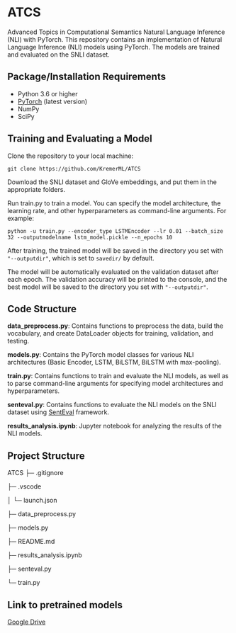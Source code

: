 # ATCS
Advanced Topics in Computational Semantics
Natural Language Inference (NLI) with PyTorch. This repository contains an implementation of Natural Language Inference (NLI) models using PyTorch. The models are trained and evaluated on the SNLI dataset.

## Package/Installation Requirements
- Python 3.6 or higher
- [PyTorch](https://pytorch.org/) (latest version)
- NumPy
- SciPy

## Training and Evaluating a Model
Clone the repository to your local machine:
```
git clone https://github.com/KremerML/ATCS
```

Download the SNLI dataset and GloVe embeddings, and put them in the appropriate folders.

Run train.py to train a model. You can specify the model architecture, the learning rate, and other hyperparameters as command-line arguments. For example:

```
python -u train.py --encoder_type LSTMEncoder --lr 0.01 --batch_size 32 --outputmodelname lstm_model.pickle --n_epochs 10
```

After training, the trained model will be saved in the directory you set with `"--outputdir"`, which is set to `savedir/` by default.

The model will be automatically evaluated on the validation dataset after each epoch. The validation accuracy will be printed to the console, and the best model will be saved to the directory you set with `"--outputdir"`.

## Code Structure
**data_preprocess.py**: Contains functions to preprocess the data, build the vocabulary, and create DataLoader objects for training, validation, and testing.

**models.py**: Contains the PyTorch model classes for various NLI architectures (Basic Encoder, LSTM, BiLSTM, BiLSTM with max-pooling).

**train.py**: Contains functions to train and evaluate the NLI models, as well as to parse command-line arguments for specifying model architectures and hyperparameters.

**senteval.py**: Contains functions to evaluate the NLI models on the SNLI dataset using [SentEval](https://github.com/facebookresearch/SentEval) framework.

**results_analysis.ipynb**: Jupyter notebook for analyzing the results of the NLI models.

## Project Structure
ATCS
├─ .gitignore

├─ .vscode

│  └─ launch.json

├─ data_preprocess.py

├─ models.py

├─ README.md

├─ results_analysis.ipynb

├─ senteval.py

└─ train.py

## Link to pretrained models
[Google Drive](https://drive.google.com/drive/folders/18nwxQ5PayzI1tKIlDsO3tIP0YXSh3B6V?usp=sharing)